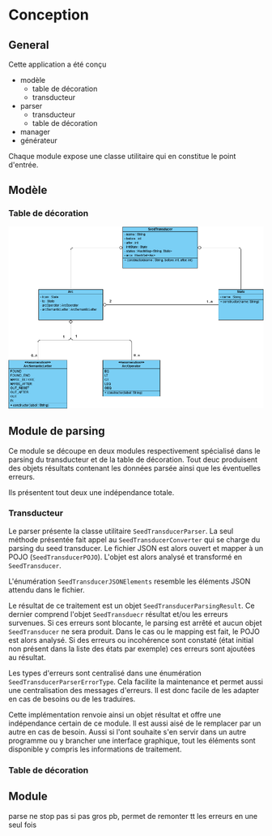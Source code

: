 # Conception


## General

Cette application a été conçu 
- modèle
    - table de décoration
    - transducteur
- parser
    - transducteur
    - table de décoration
- manager
- générateur

Chaque module expose une classe utilitaire qui en constitue le point d'entrée.

## Modèle

### Table de décoration

![Série temporelle](img/SeedTransducer.png)

## Module de parsing

Ce module se découpe en deux modules respectivement spécialisé dans le parsing du transducteur et de la table de décoration. 
Tout deuc produisent des objets résultats contenant les données parsée ainsi que les éventuelles erreurs. 

Ils présentent tout deux une indépendance totale.

### Transducteur

Le parser présente la classe utilitaire `SeedTransducerParser`. La seul méthode présentée fait appel au `SeedTransducerConverter` 
qui se charge du parsing du seed transducer. Le fichier JSON est alors ouvert et mapper à un POJO (`SeedTransducerPOJO`).
L'objet est alors analysé et transformé en `SeedTransducer`.

L'énumération `SeedTransducerJSONElements` resemble les éléments JSON attendu dans le fichier.
 
Le résultat de ce traitement est un objet `SeedTransducerParsingResult`. Ce dernier comprend l'objet `SeedTransduecr`
résultat et/ou les erreurs survenues. Si ces erreurs sont blocante, le parsing est arrêté et aucun objet
`SeedTransducer` ne sera produit. Dans le cas ou le mapping est fait, le POJO est alors analysé. Si des erreurs
ou incohérence sont constaté (état initial non présent dans la liste des états par exemple) ces erreurs
sont ajoutées au résultat. 

Les types d'erreurs sont centralisé dans une énumération `SeedTransducerParserErrorType`. Cela facilite la maintenance
et permet aussi une centralisation des messages d'erreurs. Il est donc facile de les adapter en cas de besoins ou 
de les traduires.

Cette implémentation renvoie ainsi un objet résultat et offre une indépendance certain de ce module. 
Il est aussi aisé de le remplacer par un autre en cas de besoin. 
Aussi si l'ont souhaite s'en servir dans un autre programme ou y brancher une interface graphique, tout les 
éléments sont disponible y compris les informations de traitement. 

### Table de décoration

## Module 

parse ne stop pas si pas gros pb, permet de remonter tt les erreurs en une seul fois
